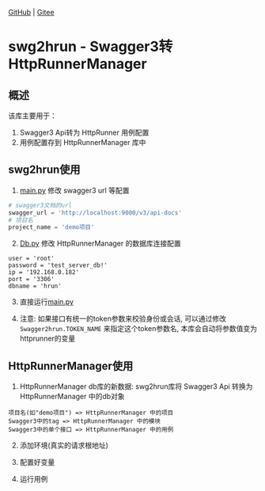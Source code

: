 [GitHub](https://github.com/shigebeyond/swg2hrun) | [Gitee](https://gitee.com/shigebeyond/swg2hrun)

# swg2hrun - Swagger3转HttpRunnerManager

## 概述
该库主要用于：
1. Swagger3 Api转为 HttpRunner 用例配置
2. 用例配置存到 HttpRunnerManager 库中

## swg2hrun使用
1. [main.py](main.py) 修改 swagger3 url 等配置
```python
# swagger3文档的url
swagger_url = 'http://localhost:9000/v3/api-docs'
# 项目名
project_name = 'demo项目'
```

2. [Db.py](Db.py) 修改 HttpRunnerManager 的数据库连接配置
```
user = 'root'
password = 'test_server_db!'
ip = '192.168.0.182'
port = '3306'
dbname = 'hrun'
```

3.  直接运行[main.py](main.py)

4. 注意:
如果接口有统一的token参数来校验身份或会话, 可以通过修改 `Swagger2hrun.TOKEN_NAME` 来指定这个token参数名, 本库会自动将参数值变为httprunner的变量

## HttpRunnerManager使用
1. HttpRunnerManager db库的新数据:
swg2hrun库将 Swagger3 Api 转换为 HttpRunnerManager 中的db对象
```
项目名(如"demo项目") => HttpRunnerManager 中的项目
Swagger3中的tag => HttpRunnerManager 中的模块
Swagger3中的单个接口 => HttpRunnerManager 中的用例
```

2. 添加环境(真实的请求根地址)

3. 配置好变量

4. 运行用例
